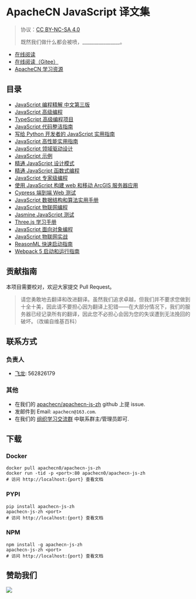 # ApacheCN JavaScript 译文集

> 协议：[CC BY-NC-SA 4.0](http://creativecommons.org/licenses/by-nc-sa/4.0/)
> 
> 既然我们做什么都会被喷，________________。

* [在线阅读](https://js.apachecn.org)
* [在线阅读（Gitee）](https://apachecn.gitee.io/apachecn-js-zh/)
* [ApacheCN 学习资源](http://docs.apachecn.org/)

## 目录

+   [JavaScript 编程精解 中文第三版](docs/eloquent-js-3e-zh/SUMMARY.md)
+   [JavaScript 高级编程](docs/adv-js/SUMMARY.md)
+   [TypeScript 高级编程项目](docs/adv-ts-prog-proj/SUMMARY.md)
+   [JavaScript 代码整洁指南](docs/clean-code-js/SUMMARY.md)
+   [写给 Python 开发者的 JavaScript 实用指南](docs/handson-js-py-dev/SUMMARY.md)
+   [JavaScript 高性能实用指南](docs/hanfson-js-hiperf/SUMMARY.md)
+   [JavaScript 领域驱动设计](docs/js-ddd/SUMMARY.md)
+   [JavaScript 示例](docs/js-exam/SUMMARY.md)
+   [精通 JavaScript 设计模式](docs/master-js-deign-ptn/SUMMARY.md)
+   [精通 JavaScript 函数式编程](docs/master-js-fp/SUMMARY.md)
+   [JavaScript 专家级编程](docs/prof-js/SUMMARY.md)
+   [使用 JavaScript 构建 web 和移动 ArcGIS 服务器应用](docs/build-web-mobi-arcgis-svr-app-js/SUMMARY.md)
+   [Cypress 端到端 Web 测试](docs/e2e-web-test-cypress/SUMMARY.md)
+   [JavaScript 数据结构和算法实用手册](docs/handson-dsal-js/SUMMARY.md)
+   [JavaScript 物联网编程](docs/iot-prog-js/SUMMARY.md)
+   [Jasmine JavaScript 测试](docs/jasmine-js-test/SUMMARY.md)
+   [Three.js 学习手册](docs/learn-3js/SUMMARY.md)
+   [JavaScript 面向对象编程](docs/oo-js/SUMMARY.md)
+   [JavaScript 物联网实战](docs/prac-iot-js/SUMMARY.md)
+   [ReasonML 快速启动指南](docs/reasonml-quick-start-guide/SUMMARY.md)
+   [Webpack 5 启动和运行指南](docs/webpack5-up-run/SUMMARY.md)

## 贡献指南

本项目需要校对，欢迎大家提交 Pull Request。

> 请您勇敢地去翻译和改进翻译。虽然我们追求卓越，但我们并不要求您做到十全十美，因此请不要担心因为翻译上犯错——在大部分情况下，我们的服务器已经记录所有的翻译，因此您不必担心会因为您的失误遭到无法挽回的破坏。（改编自维基百科）

## 联系方式

### 负责人

* [飞龙](https://github.com/wizardforcel): 562826179

### 其他

*   在我们的 [apachecn/apachecn-js-zh](https://github.com/apachecn/apachecn-js-zh) github 上提 issue.
*   发邮件到 Email: `apachecn@163.com`.
*   在我们的 [组织学习交流群](http://www.apachecn.org/organization/348.html) 中联系群主/管理员即可.

## 下载

### Docker

```
docker pull apachecn0/apachecn-js-zh
docker run -tid -p <port>:80 apachecn0/apachecn-js-zh
# 访问 http://localhost:{port} 查看文档
```

### PYPI

```
pip install apachecn-js-zh
apachecn-js-zh <port>
# 访问 http://localhost:{port} 查看文档
```

### NPM

```
npm install -g apachecn-js-zh
apachecn-js-zh <port>
# 访问 http://localhost:{port} 查看文档
```

## 赞助我们

![](http://data.apachecn.org/img/about/donate.jpg)
